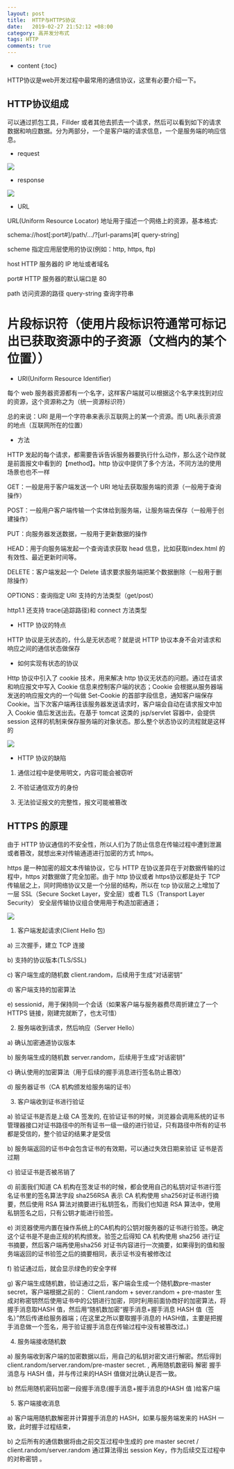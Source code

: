 ```yaml
---
layout: post
title:  HTTP与HTTPS协议
date:   2019-02-27 21:52:12 +08:00
category: 高并发分布式
tags: HTTP
comments: true
---
```


* content
{:toc}

HTTP协议是web开发过程中最常用的通信协议，这里有必要介绍一下。












## HTTP协议组成

可以通过抓包工具，Fillder 或者其他去抓去一个请求，然后可以看到如下的请求数据和响应数据。分为两部分，一个是客户端的请求信息，一个是服务端的响应信息。

- request

![](https://raw.githubusercontent.com/qiuyadongsite/qiuyadongsite.github.io/master/_posts/images/http001.png)

- response

![](https://raw.githubusercontent.com/qiuyadongsite/qiuyadongsite.github.io/master/_posts/images/http002.png)

- URL

URL(Uniform Resource Locator) 地址用于描述一个网络上的资源，基本格式:

schema://host[:port#]/path/.../?[url-params]#[ query-string]

scheme 指定应用层使用的协议(例如：http, https, ftp)

 host HTTP 服务器的 IP 地址或者域名

 port# HTTP 服务器的默认端口是 80

 path          访问资源的路径
 query-string  查询字符串
 #             片段标识符（使用片段标识符通常可标记出已获取资源中的子资源（文档内的某个位置））

 - URI(Uniform Resource Identifier)

 每个 web 服务器资源都有一个名字，这样客户端就可以根据这个名字来找到对应的资源，这个资源称之为（统一资源标识符）

 总的来说：URI 是用一个字符串来表示互联网上的某一个资源。而 URL表示资源的地点（互联网所在的位置）

 - 方法

HTTP 发起的每个请求，都需要告诉告诉服务器要执行什么动作，那么这个动作就是前面报文中看到的【method】。http 协议中提供了多个方法，不同方法的使用场景也也不一样

GET：一般是用于客户端发送一个 URI 地址去获取服务端的资源（一般用于查询操作）

POST：一般用户客户端传输一个实体给到服务端，让服务端去保存（一般用于创建操作）

PUT：向服务器发送数据，一般用于更新数据的操作

HEAD：用于向服务端发起一个查询请求获取 head 信息，比如获取index.html 的有效性、最近更新时间等。

DELETE：客户端发起一个 Delete 请求要求服务端把某个数据删除（一般用于删除操作）

OPTIONS：查询指定 URI 支持的方法类型（get/post）

http1.1 还支持 trace(追踪路径)和 connect 方法类型

- HTTP 协议的特点

HTTP 协议是无状态的，什么是无状态呢？就是说 HTTP 协议本身不会对请求和响应之间的通信状态做保存

- 如何实现有状态的协议

Http 协议中引入了 cookie 技术，用来解决 http 协议无状态的问题。通过在请求和响应报文中写入 Cookie 信息来控制客户端的状态；Cookie 会根据从服务器端发送的响应报文内的一个叫做 Set-Cookie 的首部字段信息，通知客户端保存 Cookie。当下次客户端再往该服务器发送请求时，客户端会自动在请求报文中加入 Cookie 值后发送出去。在基于 tomcat 这类的 jsp/servlet 容器中，会提供 session 这样的机制来保存服务端的对象状态。那么整个状态协议的流程就是这样的

![](https://raw.githubusercontent.com/qiuyadongsite/qiuyadongsite.github.io/master/_posts/images/session1.png)

  - HTTP 协议的缺陷

  1. 通信过程中是使用明文，内容可能会被窃听

  2. 不验证通信双方的身份

  3. 无法验证报文的完整性，报文可能被篡改

## HTTPS 的原理

  由于 HTTP 协议通信的不安全性，所以人们为了防止信息在传输过程中遭到泄漏或者篡改，就想出来对传输通道进行加密的方式 https。

  https 是一种加密的超文本传输协议，它与 HTTP 在协议差异在于对数据传输的过程中，https 对数据做了完全加密。由于 http 协议或者 https协议都是处于 TCP 传输层之上，同时网络协议又是一个分层的结构，所以在 tcp 协议层之上增加了一层 SSL（Secure Socket Layer，安全层）或者 TLS（Transport Layer Security） 安全层传输协议组合使用用于构造加密通道；

![](https://raw.githubusercontent.com/qiuyadongsite/qiuyadongsite.github.io/master/_posts/images/https002.png)

1. 客户端发起请求(Client Hello 包)

a) 三次握手，建立 TCP 连接

b) 支持的协议版本(TLS/SSL)

c) 客户端生成的随机数 client.random，后续用于生成“对话密钥”

d) 客户端支持的加密算法

e) sessionid，用于保持同一个会话（如果客户端与服务器费尽周折建立了一个 HTTPS 链接，刚建完就断了，也太可惜）

2. 服务端收到请求，然后响应（Server Hello）

a) 确认加密通道协议版本

b) 服务端生成的随机数 server.random，后续用于生成“对话密钥”

c) 确认使用的加密算法（用于后续的握手消息进行签名防止篡改）

d) 服务器证书（CA 机构颁发给服务端的证书）

3. 客户端收到证书进行验证

a) 验证证书是否是上级 CA 签发的, 在验证证书的时候，浏览器会调用系统的证书管理器接口对证书路径中的所有证书一级一级的进行验证，只有路径中所有的证书都是受信的，整个验证的结果才是受信

b) 服务端返回的证书中会包含证书的有效期，可以通过失效日期来验证 证书是否过期

c) 验证证书是否被吊销了

d) 前面我们知道 CA 机构在签发证书的时候，都会使用自己的私钥对证书进行签名证书里的签名算法字段 sha256RSA 表示 CA 机构使用 sha256对证书进行摘要，然后使用 RSA 算法对摘要进行私钥签名，而我们也知道 RSA 算法中，使用私钥签名之后，只有公钥才能进行验签。

e) 浏览器使用内置在操作系统上的CA机构的公钥对服务器的证书进行验签。确定这个证书是不是由正规的机构颁发。验签之后得知 CA 机构使用 sha256 进行证书摘要，然后客户端再使用sha256 对证书内容进行一次摘要，如果得到的值和服务端返回的证书验签之后的摘要相同，表示证书没有被修改过

f) 验证通过后，就会显示绿色的安全字样

g) 客户端生成随机数，验证通过之后，客户端会生成一个随机数pre-master secret，客户端根据之前的： Client.random +
sever.random + pre-master 生成对称密钥然后使用证书中的公钥进行加密，同时利用前面协商好的加密算法，将握手消息取HASH 值，然后用“随机数加密“握手消息+握手消息 HASH 值（签名）”然后传递给服务器端；(在这里之所以要取握手消息的 HASH值，主要是把握手消息做一个签名，用于验证握手消息在传输过程中没有被篡改过。)

4. 服务端接收随机数

a) 服务端收到客户端的加密数据以后，用自己的私钥对密文进行解密。然后得到 client.random/server.random/pre-master secret. , 再用随机数密码 解密 握手消息与 HASH 值，并与传过来的HASH 值做对比确认是否一致。

b) 然后用随机密码加密一段握手消息(握手消息+握手消息的HASH 值 )给客户端

5. 客户端接收消息

a) 客户端用随机数解密并计算握手消息的 HASH，如果与服务端发来的 HASH 一致，此时握手过程结束，

b) 之后所有的通信数据将由之前交互过程中生成的 pre master secret / client.random/server.random 通过算法得出 session
Key，作为后续交互过程中的对称密钥 。
